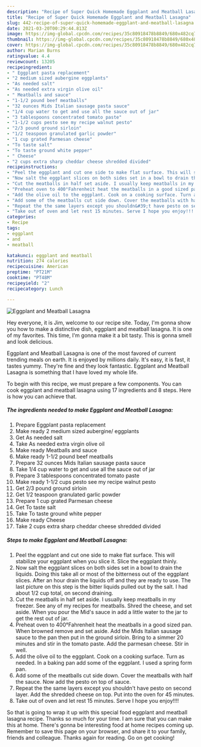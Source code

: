 ```yaml
---
description: "Recipe of Super Quick Homemade Eggplant and Meatball Lasagna"
title: "Recipe of Super Quick Homemade Eggplant and Meatball Lasagna"
slug: 442-recipe-of-super-quick-homemade-eggplant-and-meatball-lasagna
date: 2021-03-20T00:29:44.813Z
image: https://img-global.cpcdn.com/recipes/35c80918478b8849/680x482cq70/eggplant-and-meatball-lasagna-recipe-main-photo.jpg
thumbnail: https://img-global.cpcdn.com/recipes/35c80918478b8849/680x482cq70/eggplant-and-meatball-lasagna-recipe-main-photo.jpg
cover: https://img-global.cpcdn.com/recipes/35c80918478b8849/680x482cq70/eggplant-and-meatball-lasagna-recipe-main-photo.jpg
author: Marian Burns
ratingvalue: 4.4
reviewcount: 13205
recipeingredient:
- " Eggplant pasta replacement"
- "2 medium sized aubergine eggplants"
- "As needed salt"
- "As needed extra virgin olive oil"
- " Meatballs and sauce"
- "1-1/2 pound beef meatballs"
- "32 ounces Mids Italian sausage pasta sauce"
- "1/4 cup water to get and use all the sauce out of jar"
- "3 tablespoons concentrated tomato paste"
- "1-1/2 cups pesto see my recipe walnut pesto"
- "2/3 pound ground sirloin"
- "1/2 teaspoon granulated garlic powder"
- "1 cup grated Parmesan cheese"
- "To taste salt"
- "To taste ground white pepper"
- " Cheese"
- "2 cups extra sharp cheddar cheese shredded divided"
recipeinstructions:
- "Peel the eggplant and cut one side to make flat surface. This will stabilize your eggplant when you slice it. Slice the eggplant thinly."
- "Now salt the eggplant slices on both sides set in a bowl to drain the liquids. Doing this take all or most of the bitterness out of the eggplant slices. After an hour drain the liquids off and they are ready to use. The last picture on this step is the bitter liquids pulled out by the salt. I had about 1/2 cup total, on second draining."
- "Cut the meatballs in half set aside. I usually keep meatballs in my freezer. See any of my recipes for meatballs. Shred the cheese, and set aside. When you pour the Mid&#39;s sauce in add a little water to the jar to get the rest out of jar."
- "Preheat oven to 400°Fahrenheit heat the meatballs in a good sized pan. When browned remove and set aside. Add the Mids Italian sausage sauce to the pan then put in the ground sirloin. Bring to a simmer 20 minutes and stir in the tomato paste. Add the parmesan cheese. Stir in well."
- "Add the olive oil to the eggplant. Cook on a cooking surface. Turn as needed. In a baking pan add some of the eggplant. I used a spring form pan."
- "Add some of the meatballs cut side down. Cover the meatballs with half the sauce. Now add the pesto on top of sauce."
- "Repeat the the same layers except you shouldn&#39;t have pesto on second layer. Add the shredded cheese on top. Put into the oven for 45 minutes."
- "Take out of oven and let rest 15 minutes. Serve I hope you enjoy!!!!"
categories:
- Recipe
tags:
- eggplant
- and
- meatball

katakunci: eggplant and meatball 
nutrition: 274 calories
recipecuisine: American
preptime: "PT21M"
cooktime: "PT48M"
recipeyield: "2"
recipecategory: Lunch

---
```



![Eggplant and Meatball Lasagna](https://img-global.cpcdn.com/recipes/35c80918478b8849/680x482cq70/eggplant-and-meatball-lasagna-recipe-main-photo.jpg)

Hey everyone, it is Jim, welcome to our recipe site. Today, I'm gonna show you how to make a distinctive dish, eggplant and meatball lasagna. It is one of my favorites. This time, I'm gonna make it a bit tasty. This is gonna smell and look delicious.



Eggplant and Meatball Lasagna is one of the most favored of current trending meals on earth. It is enjoyed by millions daily. It's easy, it is fast, it tastes yummy. They're fine and they look fantastic. Eggplant and Meatball Lasagna is something that I have loved my whole life.


To begin with this recipe, we must prepare a few components. You can cook eggplant and meatball lasagna using 17 ingredients and 8 steps. Here is how you can achieve that.

<!--inarticleads1-->

##### The ingredients needed to make Eggplant and Meatball Lasagna:

1. Prepare  Eggplant pasta replacement
1. Make ready 2 medium sized aubergine/ eggplants
1. Get As needed salt
1. Take As needed extra virgin olive oil
1. Make ready  Meatballs and sauce
1. Make ready 1-1/2 pound beef meatballs
1. Prepare 32 ounces Mids Italian sausage pasta sauce
1. Take 1/4 cup water to get and use all the sauce out of jar
1. Prepare 3 tablespoons concentrated tomato paste
1. Make ready 1-1/2 cups pesto see my recipe walnut pesto
1. Get 2/3 pound ground sirloin
1. Get 1/2 teaspoon granulated garlic powder
1. Prepare 1 cup grated Parmesan cheese
1. Get To taste salt
1. Take To taste ground white pepper
1. Make ready  Cheese
1. Take 2 cups extra sharp cheddar cheese shredded divided




<!--inarticleads2-->

##### Steps to make Eggplant and Meatball Lasagna:

1. Peel the eggplant and cut one side to make flat surface. This will stabilize your eggplant when you slice it. Slice the eggplant thinly.
1. Now salt the eggplant slices on both sides set in a bowl to drain the liquids. Doing this take all or most of the bitterness out of the eggplant slices. After an hour drain the liquids off and they are ready to use. The last picture on this step is the bitter liquids pulled out by the salt. I had about 1/2 cup total, on second draining.
1. Cut the meatballs in half set aside. I usually keep meatballs in my freezer. See any of my recipes for meatballs. Shred the cheese, and set aside. When you pour the Mid&#39;s sauce in add a little water to the jar to get the rest out of jar.
1. Preheat oven to 400°Fahrenheit heat the meatballs in a good sized pan. When browned remove and set aside. Add the Mids Italian sausage sauce to the pan then put in the ground sirloin. Bring to a simmer 20 minutes and stir in the tomato paste. Add the parmesan cheese. Stir in well.
1. Add the olive oil to the eggplant. Cook on a cooking surface. Turn as needed. In a baking pan add some of the eggplant. I used a spring form pan.
1. Add some of the meatballs cut side down. Cover the meatballs with half the sauce. Now add the pesto on top of sauce.
1. Repeat the the same layers except you shouldn&#39;t have pesto on second layer. Add the shredded cheese on top. Put into the oven for 45 minutes.
1. Take out of oven and let rest 15 minutes. Serve I hope you enjoy!!!!




So that is going to wrap it up with this special food eggplant and meatball lasagna recipe. Thanks so much for your time. I am sure that you can make this at home. There's gonna be interesting food at home recipes coming up. Remember to save this page on your browser, and share it to your family, friends and colleague. Thanks again for reading. Go on get cooking!
